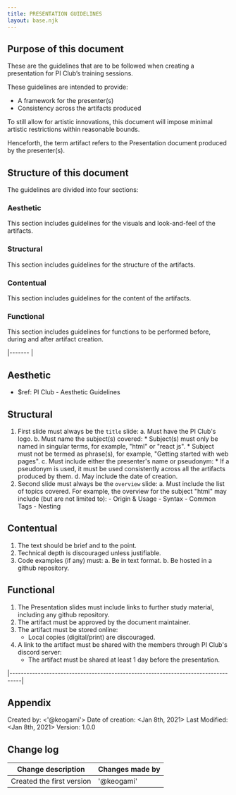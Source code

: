 ```yaml
---
title: PRESENTATION GUIDELINES
layout: base.njk
---
```


## Purpose of this document
These are the guidelines that are to be followed when creating a presentation for PI Club’s training sessions.

These guidelines are intended to provide:
- A framework for the presenter(s)
- Consistency across the artifacts produced

To still allow for artistic innovations, this document will impose minimal artistic restrictions within reasonable bounds.

Henceforth, the term artifact refers to the Presentation document produced by the presenter(s).

## Structure of this document
The guidelines are divided into four sections:

### Aesthetic
This section includes guidelines for the visuals and look-and-feel of the artifacts.

### Structural
This section includes guidelines for the structure of the artifacts.

### Contentual
This section includes guidelines for the content of the artifacts.

### Functional
This section includes guidelines for functions to be performed before, during and after artifact creation.

|-------                                                                          |


## Aesthetic
- $ref: PI Club - Aesthetic Guidelines

## Structural

1. First slide must always be the `title` slide:
      a. Must have the PI Club's logo.
      b. Must name the subject(s) covered:
           * Subject(s) must only be named in singular terms, for example, "html" or "react js".
           * Subject must not be termed as phrase(s), for example, "Getting started with web pages".
       c. Must include either the presenter's name or pseudonym:
           * If a pseudonym is used, it must be used consistently across all the artifacts produced by them.
       d. May include the date of creation.
2. Second slide must always be the `overview` slide:
       a. Must include the list of topics covered.
           For example, the overview for the subject "html" may include (but are not limited to):
	            - Origin & Usage
	            - Syntax
	            - Common Tags
	            - Nesting
## Contentual
1. The text should be brief and to the point.
2. Technical depth is discouraged unless justifiable.
3. Code examples (if any) must:
     a. Be in text format.
     b. Be hosted in a github repository.

## Functional
1. The Presentation slides must include links to further study material, including any github repository.
2. The artifact must be approved by the document maintainer.
3. The artifact must be stored online:
     * Local copies (digital/print) are discouraged.
4. A link to the artifact must be shared with the members through PI Club's discord server:
     * The artifact must be shared at least 1 day before the presentation.

|----------------------------------------------------------------------------------|

## Appendix
Created by: <'@keogami'>
Date of creation: <Jan 8th, 2021>
Last Modified: <Jan 8th, 2021>
Version: 1.0.0



## Change log


| Change description        | Changes made by   |
|---------------------      |-----------------  |
| Created the first version | '@keogami'        |


